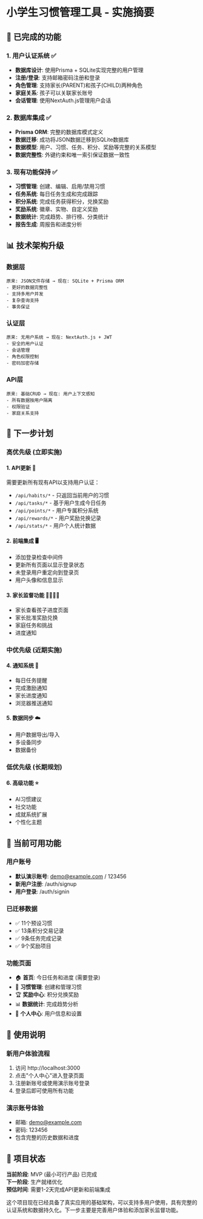 # 小学生习惯管理工具 - 实施摘要

## 🎉 已完成的功能

### 1. **用户认证系统** ✅
- **数据库设计**: 使用Prisma + SQLite实现完整的用户管理
- **注册/登录**: 支持邮箱密码注册和登录
- **角色管理**: 支持家长(PARENT)和孩子(CHILD)两种角色
- **家庭关系**: 孩子可以关联家长账号
- **会话管理**: 使用NextAuth.js管理用户会话

### 2. **数据库集成** ✅
- **Prisma ORM**: 完整的数据库模式定义
- **数据迁移**: 成功将JSON数据迁移到SQLite数据库
- **数据模型**: 用户、习惯、任务、积分、奖励等完整的关系模型
- **数据完整性**: 外键约束和唯一索引保证数据一致性

### 3. **现有功能保持** ✅
- **习惯管理**: 创建、编辑、启用/禁用习惯
- **任务系统**: 每日任务生成和完成跟踪
- **积分系统**: 完成任务获得积分，兑换奖励
- **奖励系统**: 徽章、实物、自定义奖励
- **数据统计**: 完成趋势、排行榜、分类统计
- **报告生成**: 周报告和进度分析

## 📊 技术架构升级

### 数据层
```
原来: JSON文件存储 → 现在: SQLite + Prisma ORM
- 更好的数据完整性
- 支持多用户并发
- 复杂查询支持
- 事务保证
```

### 认证层
```
原来: 无用户系统 → 现在: NextAuth.js + JWT
- 安全的用户认证
- 会话管理
- 角色权限控制
- 密码加密存储
```

### API层
```
原来: 基础CRUD → 现在: 用户上下文感知
- 所有数据按用户隔离
- 权限验证
- 家庭关系支持
```

## 🚀 下一步计划

### 高优先级 (立即实施)

#### 1. **API更新** 🔧
需要更新所有现有API以支持用户认证：
- `/api/habits/*` - 只返回当前用户的习惯
- `/api/tasks/*` - 基于用户生成今日任务
- `/api/points/*` - 用户专属积分系统
- `/api/rewards/*` - 用户奖励兑换记录
- `/api/stats/*` - 用户个人统计数据

#### 2. **前端集成** 🖥️
- 添加登录检查中间件
- 更新所有页面以显示登录状态
- 未登录用户重定向到登录页
- 用户头像和信息显示

#### 3. **家长监督功能** 👨‍👩‍👧‍👦
- 家长查看孩子进度页面
- 家长批准奖励兑换
- 家庭任务和挑战
- 进度通知

### 中优先级 (近期实施)

#### 4. **通知系统** 🔔
- 每日任务提醒
- 完成激励通知
- 家长进度通知
- 浏览器推送通知

#### 5. **数据同步** ☁️
- 用户数据导出/导入
- 多设备同步
- 数据备份

### 低优先级 (长期规划)

#### 6. **高级功能** ⭐
- AI习惯建议
- 社交功能
- 成就系统扩展
- 个性化主题

## 🔧 当前可用功能

### 用户账号
- **默认演示账号**: demo@example.com / 123456
- **新用户注册**: /auth/signup
- **用户登录**: /auth/signin

### 已迁移数据
- ✅ 11个预设习惯
- ✅ 13条积分交易记录
- ✅ 9条任务完成记录
- ✅ 9个奖励项目

### 功能页面
- 🏠 **首页**: 今日任务和进度 (需要登录)
- 🎯 **习惯管理**: 创建和管理习惯
- 🏆 **奖励中心**: 积分兑换奖励
- 📊 **数据统计**: 完成趋势分析
- 👤 **个人中心**: 用户信息和设置

## 📝 使用说明

### 新用户体验流程
1. 访问 http://localhost:3000
2. 点击"个人中心"进入登录页面
3. 注册新账号或使用演示账号登录
4. 登录后即可使用所有功能

### 演示账号体验
- 邮箱: demo@example.com
- 密码: 123456
- 包含完整的历史数据和进度

## 🎯 项目状态

**当前阶段**: MVP (最小可行产品) 已完成  
**下一阶段**: 生产就绪优化  
**预估时间**: 需要1-2天完成API更新和前端集成  

这个项目现在已经具备了真实应用的基础架构，可以支持多用户使用，具有完整的认证系统和数据持久化。下一步主要是完善用户体验和添加家长监督功能。 